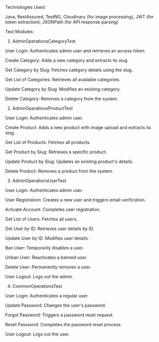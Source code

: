 Technologies Used:

Java,
RestAssured,
TestNG,
Cloudinary (for image processing),
JWT (for token extraction),
JSONPath (for API response parsing)

Test Modules:

1. AdminOperationsCategoryTest

User Login: Authenticates admin user and retrieves an access token.

Create Category: Adds a new category and extracts its slug.

Get Category by Slug: Fetches category details using the slug.

Get List of Categories: Retrieves all available categories.

Update Category by Slug: Modifies an existing category.

Delete Category: Removes a category from the system.

2. AdminOperationsProductTest

User Login: Authenticates admin user.

Create Product: Adds a new product with image upload and extracts its slug.

Get List of Products: Fetches all products.

Get Product by Slug: Retrieves a specific product.

Update Product by Slug: Updates an existing product's details.

Delete Product: Removes a product from the system.

3. AdminOperationsUserTest

User Login: Authenticates admin user.

User Registration: Creates a new user and triggers email verification.

Activate Account: Completes user registration.

Get List of Users: Fetches all users.

Get User by ID: Retrieves user details by ID.

Update User by ID: Modifies user details.

Ban User: Temporarily disables a user.

Unban User: Reactivates a banned user.

Delete User: Permanently removes a user.

User Logout: Logs out the admin.

4. CommonOperationsTest

User Login: Authenticates a regular user.

Update Password: Changes the user's password.

Forgot Password: Triggers a password reset request.

Reset Password: Completes the password reset process.

User Logout: Logs out the user.


